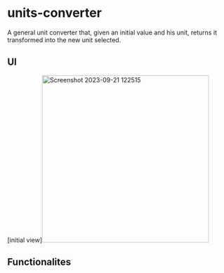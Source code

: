 # units-converter
A general unit converter that, given an initial value and his unit, returns it transformed into the new unit selected.
## UI
[initial view]<img width="380" alt="Screenshot 2023-09-21 122515" src="https://github.com/GabrieleAldovardi/units-converter/assets/105880237/58091212-3017-4a9e-8cc8-a9ecc51fbc4b">
## Functionalites


